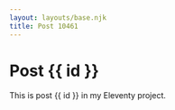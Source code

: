 ```yaml
---
layout: layouts/base.njk
title: Post 10461
---
```


# Post {{ id }}

This is post {{ id }} in my Eleventy project.
